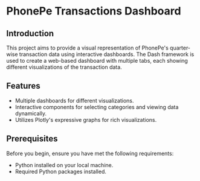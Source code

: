 # PhonePe Transactions Dashboard
## Introduction

This project aims to provide a visual representation of PhonePe's quarter-wise transaction data using interactive dashboards. The Dash framework is used to create a web-based dashboard with multiple tabs, each showing different visualizations of the transaction data.

## Features

- Multiple dashboards for different visualizations.
- Interactive components for selecting categories and viewing data dynamically.
- Utilizes Plotly's expressive graphs for rich visualizations.

## Prerequisites

Before you begin, ensure you have met the following requirements:

- Python installed on your local machine.
- Required Python packages installed.
